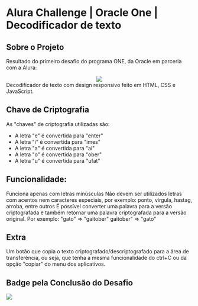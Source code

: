 <h1> Alura Challenge | Oracle One | Decodificador de texto </h1>
<h2>Sobre o Projeto</h2>
<p>Resultado do primeiro desafio do programa ONE, da Oracle em parceria com a Alura:</p>
<div align= center> 
<img src=https://github.com/user-attachments/assets/333eef71-2a57-4f4c-8d5c-b4a52a469604>
</div>
Decodificador de texto com design responsivo feito em HTML, CSS e JavaScript.

<h2> Chave de Criptografia </h2>
As "chaves" de criptografia utilizadas são:

- A letra "e" é convertida para "enter"
- A letra "i" é convertida para "imes"
- A letra "a" é convertida para "ai"
- A letra "o" é convertida para "ober"
- A letra "u" é convertida para "ufat"

<h2> Funcionalidade: </h2>
Funciona apenas com letras minúsculas
Não devem ser utilizados letras com acentos nem caracteres especiais, por exemplo: ponto, vírgula, hastag, arroba, entre outros
É possível converter uma palavra para a versão criptografada e também retornar uma palavra criptografada para a versão original.
Por exemplo: "gato" => "gaitober" gaitober" => "gato"

<h2>Extra</h2>
Um botão que copia o texto criptografado/descriptografado para a área de transferência, ou seja, que tenha a mesma funcionalidade do ctrl+C ou da opção "copiar" do menu dos aplicativos.

<h2>Badge pela Conclusão do Desafio</h2>
<img src=https://github.com/user-attachments/assets/649efc64-0147-454a-897a-b405b980062f>

